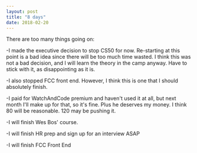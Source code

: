 ```yaml
---
layout: post
title: "8 days"
date: 2018-02-20
---
```


There are too many things going on:

-I made the executive decision to stop CS50 for now. Re-starting at this point is a bad idea since there will be too much time wasted. I think this was not a bad decision, and I will learn the theory in the camp anyway. Have to stick with it, as disappointing as it is.

-I also stopped FCC front end. However, I think this is one that I should absolutely finish.

-I paid for WatchAndCode premium and haven't used it at all, but next month I'll make up for that, so it's fine. Plus he deserves my money. I think 80 will be reasonable. 120 may be pushing it.

-I will finish Wes Bos' course.

-I will finish HR prep and sign up for an interview ASAP

-I will finish FCC Front End
